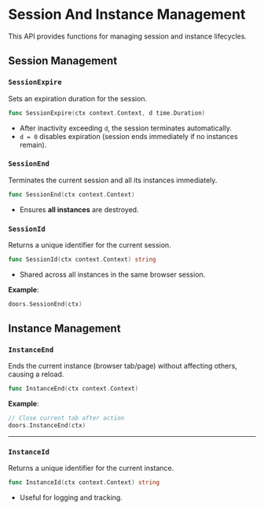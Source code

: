 # Session And Instance Management

This API provides functions for managing session and instance lifecycles. 

## Session Management

### `SessionExpire`

Sets an expiration duration for the session.

```go
func SessionExpire(ctx context.Context, d time.Duration)
```

- After inactivity exceeding `d`, the session terminates automatically.  
- `d = 0` disables expiration (session ends immediately if no instances remain).  

### `SessionEnd`

Terminates the current session and all its instances immediately.

```go
func SessionEnd(ctx context.Context)
```

- Ensures **all instances** are destroyed.  

### `SessionId`

Returns a unique identifier for the current session.

```go
func SessionId(ctx context.Context) string
```

- Shared across all instances in the same browser session.  

**Example**:

```go
doors.SessionEnd(ctx)
```

## Instance Management

### `InstanceEnd`

Ends the current instance (browser tab/page) without affecting others, causing a reload.

```go
func InstanceEnd(ctx context.Context)
```

**Example**:

```go
// Close current tab after action
doors.InstanceEnd(ctx)
```

---

### `InstanceId`

Returns a unique identifier for the current instance.

```go
func InstanceId(ctx context.Context) string
```

- Useful for logging and tracking.  

